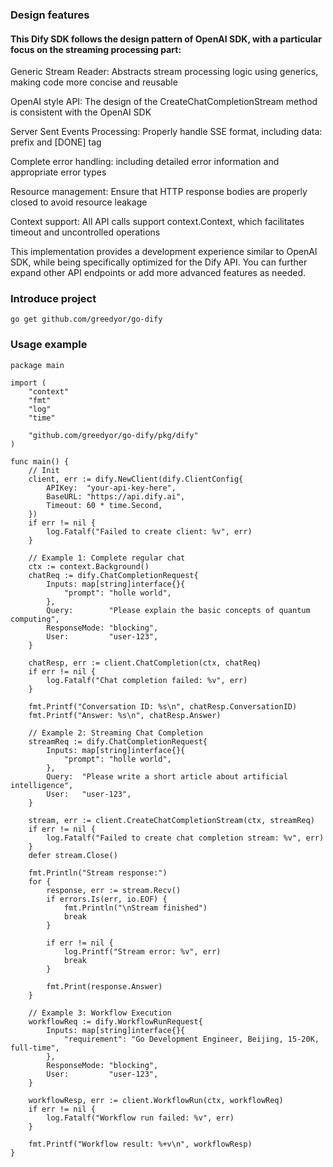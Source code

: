 ### Design features

#### This Dify SDK follows the design pattern of OpenAI SDK, with a particular focus on the streaming processing part:

Generic Stream Reader: Abstracts stream processing logic using generics, making code more concise and reusable

OpenAI style API: The design of the CreateChatCompletionStream method is consistent with the OpenAI SDK

Server Sent Events Processing: Properly handle SSE format, including data: prefix and [DONE] tag

Complete error handling: including detailed error information and appropriate error types

Resource management: Ensure that HTTP response bodies are properly closed to avoid resource leakage

Context support: All API calls support context.Context, which facilitates timeout and uncontrolled operations

This implementation provides a development experience similar to OpenAI SDK, while being specifically optimized for the Dify API. You can further expand other API endpoints or add more advanced features as needed.

### Introduce project
```
go get github.com/greedyor/go-dify
```


### Usage example

``` 
package main

import (
	"context"
	"fmt"
	"log"
	"time"

	"github.com/greedyor/go-dify/pkg/dify"
)

func main() {
	// Init
	client, err := dify.NewClient(dify.ClientConfig{
		APIKey:  "your-api-key-here",
		BaseURL: "https://api.dify.ai",
		Timeout: 60 * time.Second,
	})
	if err != nil {
		log.Fatalf("Failed to create client: %v", err)
	}

	// Example 1: Complete regular chat
	ctx := context.Background()
	chatReq := dify.ChatCompletionRequest{
		Inputs: map[string]interface{}{
			"prompt": "holle world",
		},
		Query:        "Please explain the basic concepts of quantum computing",
		ResponseMode: "blocking",
		User:         "user-123",
	}

	chatResp, err := client.ChatCompletion(ctx, chatReq)
	if err != nil {
		log.Fatalf("Chat completion failed: %v", err)
	}

	fmt.Printf("Conversation ID: %s\n", chatResp.ConversationID)
	fmt.Printf("Answer: %s\n", chatResp.Answer)

	// Example 2: Streaming Chat Completion
	streamReq := dify.ChatCompletionRequest{
		Inputs: map[string]interface{}{
			"prompt": "holle world",
		},
		Query:  "Please write a short article about artificial intelligence",
		User:   "user-123",
	}

	stream, err := client.CreateChatCompletionStream(ctx, streamReq)
	if err != nil {
		log.Fatalf("Failed to create chat completion stream: %v", err)
	}
	defer stream.Close()

	fmt.Println("Stream response:")
	for {
		response, err := stream.Recv()
		if errors.Is(err, io.EOF) {
			fmt.Println("\nStream finished")
			break
		}

		if err != nil {
			log.Printf("Stream error: %v", err)
			break
		}

		fmt.Print(response.Answer)
	}

	// Example 3: Workflow Execution
	workflowReq := dify.WorkflowRunRequest{
		Inputs: map[string]interface{}{
			"requirement": "Go Development Engineer, Beijing, 15-20K, full-time",
		},
		ResponseMode: "blocking",
		User:         "user-123",
	}

	workflowResp, err := client.WorkflowRun(ctx, workflowReq)
	if err != nil {
		log.Fatalf("Workflow run failed: %v", err)
	}

	fmt.Printf("Workflow result: %+v\n", workflowResp)
}
```